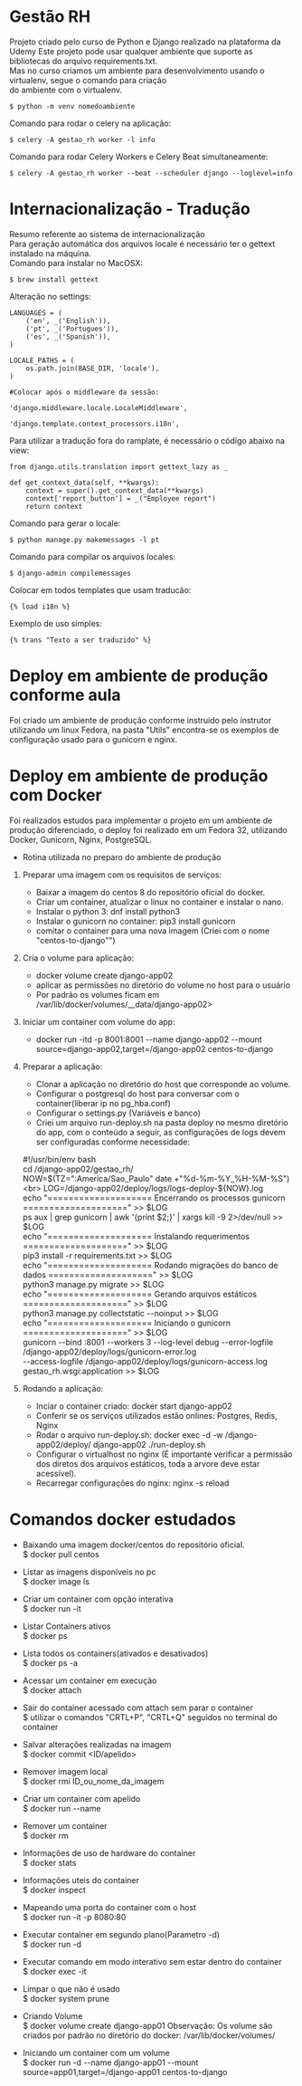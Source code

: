 # Gestão RH
Projeto criado pelo curso de Python e Django realizado na plataforma da Udemy<bt>
Este projeto pode usar qualquer ambiente que suporte as bibliotecas do arquivo requirements.txt.<br>
Mas no curso criamos um ambiente para desenvolvimento usando o virtualenv, segue o comando para criação<br> 
do ambiente com o virtualenv.

    $ python -m venv nomedoambiente

Comando para rodar o celery na aplicação:

    $ celery -A gestao_rh worker -l info

Comando para rodar Celery Workers e Celery Beat simultaneamente:

    $ celery -A gestao_rh worker --beat --scheduler django --loglevel=info
# Internacionalização - Tradução
Resumo referente ao sistema de internacionalização<br>
Para geração automática dos arquivos locale é necessário ter o gettext instalado na máquina.<br>
Comando para instalar no MacOSX:

    $ brew install gettext

Alteração no settings:

    LANGUAGES = (
        ('en', _('English')),
        ('pt', _('Portugues')),
        ('es', _('Spanish')),
    )

    LOCALE_PATHS = (
        os.path.join(BASE_DIR, 'locale'),
    )

    #Colocar após o middleware da sessão:

    'django.middleware.locale.LocaleMiddleware',

    'django.template.context_processors.i18n',

Para utilizar a tradução fora do ramplate, é necessário o código abaixo na view:

    from django.utils.translation import gettext_lazy as _

    def get_context_data(self, **kwargs):
        context = super().get_context_data(**kwargs)
        context['report_button'] = _("Employee report")
        return context

Comando para gerar o locale:

    $ python manage.py makemessages -l pt

Comando para compilar os arquivos locales:

    $ django-admin compilemessages

Colocar em todos templates que usam traducão:

    {% load i18n %}

Exemplo de uso simples:

    {% trans "Texto a ser traduzido" %}

# Deploy em ambiente de produção conforme aula

Foi criado um ambiente de produção conforme instruido pelo instrutor utilizando um linux Fedora, na pasta "Utils" 
encontra-se os exemplos de configuração usado para o gunicorn e nginx.


# Deploy em ambiente de produção com Docker

Foi realizados estudos para implementar o projeto em um ambiente de produção diferenciado, 
o deploy foi realizado em um Fedora 32, utilizando Docker, Gunicorn, Nginx, PostgreSQL.

* Rotina utilizada no preparo do ambiente de produção
1. Preparar uma imagem com os requisitos de serviços:
	- Baixar a imagem do centos 8 do repositório oficial do docker.
	- Criar um container, atualizar o linux no container e instalar o nano.
	- Instalar o python 3: dnf install python3
	- Instalar o gunicorn no container: pip3 install gunicorn
	- comitar o container para uma nova imagem (Criei com o nome "centos-to-django"")
2. Cria o volume para aplicação:
	- docker volume create django-app02
	- aplicar as permissões no diretório do volume no host para o usuário 
	- Por padrão os volumes ficam em /var/lib/docker/volumes/__data/django-app02>
3. Iniciar um container com volume do app:
	- docker run -itd -p 8001:8001 --name django-app02 --mount source=django-app02,target=/django-app02 centos-to-django
4. Preparar a aplicação:
	- Clonar a aplicação no diretório do host que corresponde ao volume.
	- Configurar o postgresql do host para conversar com o container(liberar ip no pg_hba.conf)
	- Configurar o settings.py (Variáveis e banco)
	- Criei um arquivo run-deploy.sh na pasta deploy no mesmo diretório do app, com o conteúdo a seguir, 
	as configurações de logs devem ser configuradas conforme necessidade:

	
    #!/usr/bin/env bash<br>
	cd /django-app02/gestao_rh/<br>
	NOW=$(TZ=":America/Sao_Paulo" date +"%d-%m-%Y_%H-%M-%S")<br>
	LOG=/django-app02/deploy/logs/logs-deploy-${NOW}.log<br>
	echo "==================== Encerrando os processos gunicorn ====================" >> $LOG<br>
	ps aux | grep gunicorn | awk '{print $2;}' | xargs kill -9 2>/dev/null >> $LOG<br>
	echo "==================== Instalando requerimentos ====================" >> $LOG<br>
	pip3 install -r requirements.txt >> $LOG<br>
	echo "==================== Rodando migrações do banco de dados ====================" >> $LOG<br>
	python3 manage.py migrate >> $LOG<br>
	echo "==================== Gerando arquivos estáticos ====================" >> $LOG<br>
	python3 manage.py collectstatic --noinput >> $LOG<br>
	echo "==================== Iniciando o gunicorn ====================" >> $LOG<br>
	gunicorn --bind :8001 --workers 3 --log-level debug  --error-logfile /django-app02/deploy/logs/gunicorn-error.log  
	--access-logfile /django-app02/deploy/logs/gunicorn-access.log gestao_rh.wsgi:application >> $LOG

5. Rodando a aplicação:
	- Inciar o container criado: docker start django-app02
	- Conferir se os serviços utilizados estão onlines: Postgres, Redis, Nginx
	- Rodar o arquivo run-deploy.sh: docker exec -d -w /django-app02/deploy/ django-app02 ./run-deploy.sh
	- Configurar o virtualhost no nginx (É importante verificar a permissão dos diretos dos arquivos estáticos, toda a arvore deve estar acessível).
	- Recarregar configurações do nginx: nginx -s reload
	
# Comandos docker estudados
- Baixando uma imagem docker/centos do repositório oficial.<br>
$ docker pull centos
- Listar as imagens disponíveis no pc<br>
$ docker image ls
- Criar um container com opção interativa<br>
$ docker run -it <nome-da-imagem>
- Listar Containers ativos<br>
$ docker ps
- Lista todos os containers(ativados e desativados)<br>
$ docker ps -a
- Acessar um container em execução<br>
$ docker attach <id-ou-apelido>
- Sair do container acessado com attach sem parar o container<br>
$ utilizar o comandos "CRTL+P", "CRTL+Q" seguidos no terminal do container<br>
- Salvar alterações realizadas na imagem<br>
$ docker commit <ID/apelido> <nome-da-nova-imagem>

- Remover imagem local<br>
$ docker rmi ID_ou_nome_da_imagem
- Criar um container com apelido<br>
$ docker run --name <apelido> <nome-da-imagem>
- Remover um container<br>
$ docker rm <id-ou-apelido>
- Informações de uso de hardware do container<br>
$ docker stats <id-ou-apelido>
- Informações uteis do container<br>
$ docker inspect <id-ou-apelido>
- Mapeando uma porta do container com o host<br>
$ docker run -it -p 8080:80 <id-ou-apelido>
- Executar container em segundo plano(Parametro -d)<br>
$ docker run -d <nome-da-imagem>
- Executar comando em modo interativo sem estar dentro do container<br>
$ docker exec -it <id-ou-apelido> <comando>
- Limpar o que não é usado<br>
$ docker system prune
- Criando Volume<br>
$ docker volume create django-app01
Observação: Os volume são criados por padrão no diretório do docker: /var/lib/docker/volumes/
- Iniciando um container com um volume<br>
$ docker run -d --name django-app01 --mount source=app01,target=/django-app01 centos-to-django